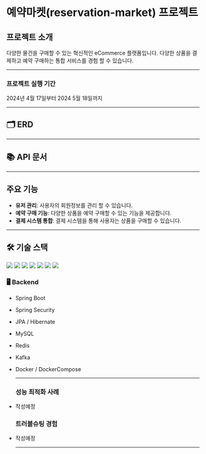 # 예약마켓(reservation-market) 프로젝트

## 프로젝트 소개
다양한 물건을 구매할 수 있는 혁신적인 eCommerce 플랫폼입니다. 다양한 상품을 결제하고 예약 구매하는 통합 서비스를 경험 할 수 있습니다.

---

### 프로젝트 실행 기간
2024년 4월 17일부터 2024 5월 18일까지

---

## 🗂 ERD

---

## 📚 API 문서

---

## 주요 기능
- **유저 관리**: 사용자의 회원정보를 관리 할 수 있습니다.
- **예약 구매 기능**: 다양한 상품을 예약 구매할 수 있는 기능을 제공합니다.
- **결제 시스템 통합**: 결제 시스템을 통해 사용자는 상품을 구매할 수 있습니다.

---

## 🛠 기술 스택
<img src="https://img.shields.io/badge/spring-6DB33F?style=for-the-badge&logo=spring&logoColor=white">
<img src="https://img.shields.io/badge/springboot-6DB33F?style=for-the-badge&logo=springboot&logoColor=white">
<img src="https://img.shields.io/badge/gradle-02303A?style=for-the-badge&logo=gradle&logoColor=white">
<img src="https://img.shields.io/badge/MySQL-4479A1?style=for-the-badge&logo=MySQL&logoColor=white">
<img src="https://img.shields.io/badge/Apache Kafka-%3333333.svg?style=for-the-badge&logo=Apache Kafka&logoColor=white"> 
<img src="https://img.shields.io/badge/Redis-DC382D?style=for-the-badge&logo=Redis&logoColor=white"> 
<img src="https://img.shields.io/badge/docker-%230db7ed.svg?style=for-the-badge&logo=docker&logoColor=white"> 


### 🖥 Backend

- Spring Boot
- Spring Security
- JPA / Hibernate
- MySQL
- Redis
- Kafka
- Docker / DockerCompose

  ---

  ### 성능 최적화 사례
- 작성예정

  ### 트러블슈팅 경험
- 작성예정
  
  ---

